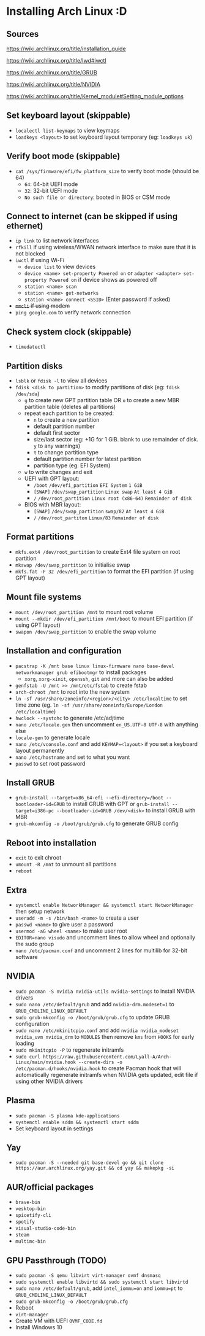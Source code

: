 # Installing Arch Linux :D

## Sources
https://wiki.archlinux.org/title/installation_guide

https://wiki.archlinux.org/title/Iwd#iwctl

https://wiki.archlinux.org/title/GRUB

https://wiki.archlinux.org/title/NVIDIA

https://wiki.archlinux.org/title/Kernel_module#Setting_module_options


## Set keyboard layout (skippable)
* `localectl list-keymaps` to view keymaps
* `loadkeys <layout>` to set keyboard layout temporary (eg: `loadkeys uk`)

## Verify boot mode (skippable)
* `cat /sys/firmware/efi/fw_platform_size` to verify boot mode (should be 64)
    * `64`: 64-bit UEFI mode
    * `32`: 32-bit UEFI mode
    * `No such file or directory`: booted in BIOS or CSM mode

## Connect to internet (can be skipped if using ethernet)
* `ip link` to list network interfaces
* `rfkill` if using wireless/WWAN network interface to make sure that it is not blocked
* `iwctl` if using Wi-Fi
    * `device list` to view devices
    * `device <name> set-property Powered on` or `adapter <adapter> set-property Powered on` if device shows as powered off
    * `station <name> scan`
    * `station <name> get-networks`
    * `station <name> connect <SSID>` (Enter password if asked)
* ~~`mmcli` if using modem~~
* `ping google.com` to verify network connection

## Check system clock (skippable)
* `timedatectl`

## Partition disks
* `lsblk` or `fdisk -l` to view all devices
* `fdisk <disk to partition>` to modify partitions of disk (eg: `fdisk /dev/sda`)
    * `g` to create new GPT partition table OR `o` to create a new MBR partition table (deletes all partitions)
    * repeat each partition to be created:
        * `n` to create a new partition
        * default partition number
        * default first sector
        * size/last sector (eg: +1G for 1 GiB. blank to use remainder of disk. `y` to any warnings)
        * `t` to change partition type
        * default partition number for latest partition
        * partition type (eg: EFI System)
    * `w` to write changes and exit
    * UEFI with GPT layout:
        * `/boot` `/dev/efi_partition` `EFI System` `1 GiB`
        * `[SWAP]` `/dev/swap_partition` `Linux swap` `At least 4 GiB`
        * `/` `/dev/root_partition` `Linux root (x86-64)` `Remainder of disk`
    * BIOS with MBR layout:
        * `[SWAP]` `/dev/swap_partition` `swap/82` `At least 4 GiB`
        * `/` `/dev/root_partiton` `Linux/83` `Remainder of disk`

## Format partitions
* `mkfs.ext4 /dev/root_partition` to create Ext4 file system on root partition
* `mkswap /dev/swap_partition` to initialise swap
* `mkfs.fat -F 32 /dev/efi_partition` to format the EFI partition (if using GPT layout)

## Mount file systems
* `mount /dev/root_partition /mnt` to mount root volume
* `mount --mkdir /dev/efi_partition /mnt/boot` to mount EFI partition (if using GPT layout)
* `swapon /dev/swap_partition` to enable the swap volume

## Installation and configuration
* `pacstrap -K /mnt base linux linux-firmware nano base-devel networkmanager grub efibootmgr` to install packages
    * `xorg`, `xorg-xinit`, `openssh`, `git` and more can also be added
* `genfstab -U /mnt >> /mnt/etc/fstab` to create fstab
* `arch-chroot /mnt` to root into the new system
* `ln -sf /usr/share/zoneinfo/<region>/<city> /etc/localtime` to set time zone (eg. `ln -sf /usr/share/zoneinfo/Europe/London /etc/localtime`)
* `hwclock --systohc` to generate /etc/adjtime
* `nano /etc/locale.gen` then uncomment `en_US.UTF-8 UTF-8` with anything else
* `locale-gen` to generate locale
* `nano /etc/vconsole.conf` and add `KEYMAP=<layout>` if you set a keyboard layout permanently
* `nano /etc/hostname` and set to what you want
* `passwd` to set root password

## Install GRUB
* `grub-install --target=x86_64-efi --efi-directory=/boot --bootloader-id=GRUB` to install GRUB with GPT or `grub-install --target=i386-pc --bootloader-id=GRUB /dev/<disk>` to install GRUB with MBR
* `grub-mkconfig -o /boot/grub/grub.cfg` to generate GRUB config

## Reboot into installation
* `exit` to exit chroot
* `umount -R /mnt` to unmount all partitions
* `reboot`

## Extra
* `systemctl enable NetworkManager && systemctl start NetworkManager` then setup network
* `useradd -m -s /bin/bash <name>` to create a user
* `passwd <name>` to give user a password
* `usermod -aG wheel <name>` to make user root
* `EDITOR=nano visudo` and uncomment lines to allow wheel and optionally the sudo group
* `nano /etc/pacman.conf` and uncomment 2 lines for multilib for 32-bit software

## NVIDIA
* `sudo pacman -S nvidia nvidia-utils nvidia-settings` to install NVIDIA drivers
* `sudo nano /etc/default/grub` and add `nvidia-drm.modeset=1` to `GRUB_CMDLINE_LINUX_DEFAULT`
* `sudo grub-mkconfig -o /boot/grub/grub.cfg` to update GRUB configuration
* `sudo nano /etc/mkinitcpio.conf` and add `nvidia nvidia_modeset nvidia_uvm nvidia_drm` to `MODULES` then remove `kms` from `HOOKS` for early loading
* `sudo mkinitcpio -P` to regenerate initramfs
* `sudo curl https://raw.githubusercontent.com/Lyall-A/Arch-Linux/main/nvidia.hook --create-dirs -o /etc/pacman.d/hooks/nvidia.hook` to create Pacman hook that will automatically regenerate initramfs when NVIDIA gets updated, edit file if using other NVIDIA drivers

## Plasma
* `sudo pacman -S plasma kde-applications`
* `systemctl enable sddm && systemctl start sddm`
* Set keyboard layout in settings

## Yay
* `sudo pacman -S --needed git base-devel go && git clone https://aur.archlinux.org/yay.git && cd yay && makepkg -si`

## AUR/official packages
* `brave-bin`
* `vesktop-bin`
* `spicetify-cli`
* `spotify`
* `visual-studio-code-bin`
* `steam`
* `multimc-bin`

## GPU Passthrough (TODO)
* `sudo pacman -S qemu libvirt virt-manager ovmf dnsmasq`
* `sudo systemctl enable libvirtd && sudo systemctl start libvirtd`
* `sudo nano /etc/default/grub`, add `intel_iommu=on` and `iommu=pt` to `GRUB_CMDLINE_LINUX_DEFAULT`
* `sudo grub-mkconfig -o /boot/grub/grub.cfg`
* Reboot
* `virt-manager`
* Create VM with UEFI `OVMF_CODE.fd`
* Install Windows 10